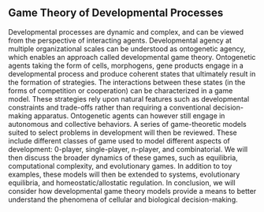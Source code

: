 ## Game Theory of Developmental Processes

Developmental processes are dynamic and complex, and can be viewed from the perspective of interacting agents. Developmental agency at multiple organizational scales can be understood as ontogenetic agency, which enables an approach called developmental game theory. Ontogenetic agents taking the form of cells, morphogens, gene products engage in a developmental process and produce coherent states that ultimately result in the formation of strategies. The interactions between these states (in the forms of competition or cooperation) can be characterized in a game model. These strategies rely upon natural features such as developmental constraints and trade-offs rather than requiring a conventional decision-making apparatus. Ontogenetic agents can however still engage in autonomous and collective behaviors. A series of game-theoretic models suited to select problems in development will then be reviewed. These include different classes of game used to model different aspects of development: 0-player, single-player, n-player, and combinatorial. We will then discuss the broader dynamics of these games, such as equilibria, computational complexity, and evolutionary games. In addition to toy examples, these models will then be extended to systems, evolutionary equilibria, and homeostatic/allostatic regulation. In conclusion, we will consider how developmental game theory models provide a means to better understand the phenomena of cellular and biological decision-making.
